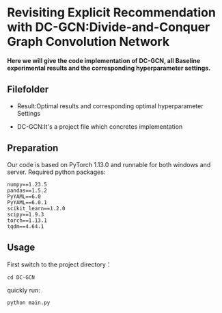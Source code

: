 # Revisiting Explicit Recommendation with DC-GCN:Divide-and-Conquer Graph Convolution Network
**Here we will give the code implementation of DC-GCN, all Baseline experimental results and the corresponding hyperparameter settings.**



## Filefolder

- Result:Optimal results and corresponding optimal hyperparameter Settings

- DC-GCN:It's a project file which concretes implementation

## Preparation

Our code is based on PyTorch 1.13.0 and runnable for both windows and server. Required python packages:

```text
numpy==1.23.5
pandas==1.5.2
PyYAML==6.0
PyYAML==6.0.1
scikit_learn==1.2.0
scipy==1.9.3
torch==1.13.1
tqdm==4.64.1
```



## Usage

First switch to the project directory：

```
cd DC-GCN
```

quickly run:

```python
python main.py 
```

